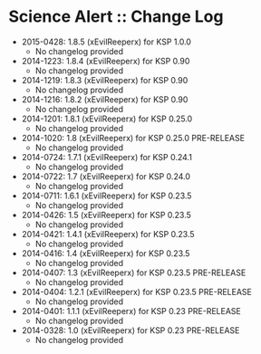 # Science Alert :: Change Log

* 2015-0428: 1.8.5 (xEvilReeperx) for KSP 1.0.0
	+ No changelog provided
* 2014-1223: 1.8.4 (xEvilReeperx) for KSP 0.90
	+ No changelog provided
* 2014-1219: 1.8.3 (xEvilReeperx) for KSP 0.90
	+ No changelog provided
* 2014-1216: 1.8.2 (xEvilReeperx) for KSP 0.90
	+ No changelog provided
* 2014-1201: 1.8.1 (xEvilReeperx) for KSP 0.25.0
	+ No changelog provided
* 2014-1020: 1.8 (xEvilReeperx) for KSP 0.25.0 PRE-RELEASE
	+ No changelog provided
* 2014-0724: 1.7.1 (xEvilReeperx) for KSP 0.24.1
	+ No changelog provided
* 2014-0722: 1.7 (xEvilReeperx) for KSP 0.24.0
	+ No changelog provided
* 2014-0711: 1.6.1 (xEvilReeperx) for KSP 0.23.5
	+ No changelog provided
* 2014-0426: 1.5 (xEvilReeperx) for KSP 0.23.5
	+ No changelog provided
* 2014-0421: 1.4.1 (xEvilReeperx) for KSP 0.23.5
	+ No changelog provided
* 2014-0416: 1.4 (xEvilReeperx) for KSP 0.23.5
	+ No changelog provided
* 2014-0407: 1.3 (xEvilReeperx) for KSP 0.23.5 PRE-RELEASE
	+ No changelog provided
* 2014-0404: 1.2.1 (xEvilReeperx) for KSP 0.23.5 PRE-RELEASE
	+ No changelog provided
* 2014-0401: 1.1.1 (xEvilReeperx) for KSP 0.23 PRE-RELEASE
	+ No changelog provided
* 2014-0328: 1.0 (xEvilReeperx) for KSP 0.23 PRE-RELEASE
	+ No changelog provided
